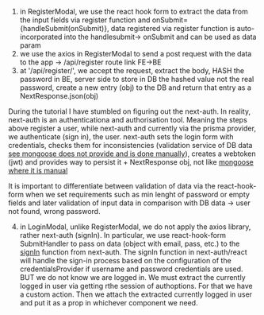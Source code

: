 1. in RegisterModal, we use the react hook form to extract the data from the input fields via register function and onSubmit={handleSubmit(onSubmit)}, data registered via register function is auto-incorporated into the handlesubmit-> onSubmit and can be used as data param
2. we use the axios in RegisterModal to send a post request with the data to the app -> /api/register route link FE->BE
3. at '/api/register/', we accept the request, extract the body, HASH the password in BE, server side to store in DB the hashed value not the real password, create a new entry (obj) to the DB and return that entry as a NextResponse.json(obj)

During the tutorial I have stumbled on figuring out the next-auth. In reality, next-auth is an authenticationa and authorisation tool. Meaning the steps above register a user, while next-auth and currently via the prisma provider, we authenticate (sign in), the user. next-auth sets the login form with credentials, checks them for inconsistencies (validation service of DB data [see mongoose does not provide and is done manually](https://github.com/VasilGVasilev/softuni-JS-Back-End/blob/main/ExamPrep/exam/my-skeleton/services/authServices.js)), creates a webtoken (jwt) and provides way to persist it + NextResponse obj, not like [mongoose where it is manual](https://github.com/VasilGVasilev/softuni-JS-Back-End/blob/main/ExamPrep/exam/my-skeleton/controllers/authController.js)

It is important to differentiate between validation of data via the react-hook-form when we set requirements such as min lenght of password or empty fields and later validation of input data in comparison with DB data -> user not found, wrong password.

4. in LoginModal, unlike RegisterModal, we do not apply the axios library, rather next-auth (signIn). In particular, we use react-hook-form SubmitHandler to pass on data (object with email, pass, etc.) to the [signIn](https://next-auth.js.org/getting-started/client#signin) function from next-auth. The signIn function in next-auth/react will handle the sign-in process based on the configuration of the credentialsProvider if username and password credentials are used.
BUT we do not know we are logged in. We must extract the currently logged in user via getting rthe session of authoptions. For that we have a custom action. Then we attach the extracted currently logged in user and put it as a prop in whichever component we need.